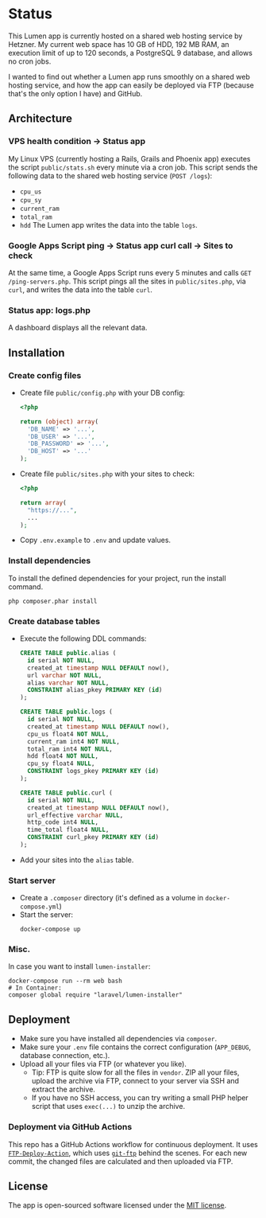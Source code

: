 # Status
This Lumen app is currently hosted on a shared web hosting service by Hetzner. My current web space has 10 GB of HDD, 192 MB RAM, an execution limit of up to 120 seconds, a PostgreSQL 9 database, and allows no cron jobs.

I wanted to find out whether a Lumen app runs smoothly on a shared web hosting service, and how the app can easily be deployed via FTP (because that's the only option I have) and GitHub.

## Architecture
### VPS health condition → Status app
My Linux VPS (currently hosting a Rails, Grails and Phoenix app) executes the script `public/stats.sh` every minute via a cron job.
This script sends the following data to the shared web hosting service (`POST /logs`):
- `cpu_us`
- `cpu_sy`
- `current_ram`
- `total_ram`
- `hdd`
The Lumen app writes the data into the table `logs`.

### Google Apps Script ping → Status app curl call → Sites to check
At the same time, a Google Apps Script runs every 5 minutes and calls `GET /ping-servers.php`. This script pings all the sites in `public/sites.php`, via `curl`, and writes the data into the table `curl`.

### Status app: logs.php
A dashboard displays all the relevant data.

## Installation
### Create config files
- Create file `public/config.php` with your DB config:
  ```php
  <?php

  return (object) array(
    'DB_NAME' => '...',
    'DB_USER' => '...',
    'DB_PASSWORD' => '...',
    'DB_HOST' => '...'
  );
  ```
- Create file `public/sites.php` with your sites to check:
  ```php
  <?php

  return array(
    "https://...",
    ...
  );
  ```
- Copy `.env.example` to `.env` and update values.

### Install dependencies
To install the defined dependencies for your project, run the install command.
```shell
php composer.phar install
```

### Create database tables
- Execute the following DDL commands:
  ```sql
  CREATE TABLE public.alias (
    id serial NOT NULL,
    created_at timestamp NULL DEFAULT now(),
    url varchar NOT NULL,
    alias varchar NOT NULL,
    CONSTRAINT alias_pkey PRIMARY KEY (id)
  );

  CREATE TABLE public.logs (
    id serial NOT NULL,
    created_at timestamp NULL DEFAULT now(),
    cpu_us float4 NOT NULL,
    current_ram int4 NOT NULL,
    total_ram int4 NOT NULL,
    hdd float4 NOT NULL,
    cpu_sy float4 NULL,
    CONSTRAINT logs_pkey PRIMARY KEY (id)
  );

  CREATE TABLE public.curl (
    id serial NOT NULL,
    created_at timestamp NULL DEFAULT now(),
    url_effective varchar NULL,
    http_code int4 NULL,
    time_total float4 NULL,
    CONSTRAINT curl_pkey PRIMARY KEY (id)
  );
  ```
- Add your sites into the `alias` table.

### Start server
- Create a `.composer` directory (it's defined as a volume in `docker-compose.yml`)
- Start the server:
  ```
  docker-compose up
  ```

### Misc.
In case you want to install `lumen-installer`:
```shell
docker-compose run --rm web bash
# In Container:
composer global require "laravel/lumen-installer"
```

## Deployment
- Make sure you have installed all dependencies via `composer`.
- Make sure your `.env` file contains the correct configuration (`APP_DEBUG`, database connection, etc.).
- Upload all your files via FTP (or whatever you like).
  - Tip: FTP is quite slow for all the files in `vendor`. ZIP all your files, upload the archive via FTP, connect to your server via SSH and extract the archive.
  - If you have no SSH access, you can try writing a small PHP helper script that uses `exec(...)` to unzip the archive.

### Deployment via GitHub Actions
This repo has a GitHub Actions workflow for continuous deployment. It uses [`FTP-Deploy-Action`](https://github.com/SamKirkland/FTP-Deploy-Action), which uses [`git-ftp`](https://github.com/git-ftp/git-ftp) behind the scenes. For each new commit, the changed files are calculated and then uploaded via FTP.

## License

The app is open-sourced software licensed under the [MIT license](https://opensource.org/licenses/MIT).
